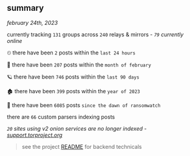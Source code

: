 
## summary
_february 24th, 2023_

currently tracking `131` groups across `240` relays & mirrors - _`79` currently online_

⏲ there have been `2` posts within the `last 24 hours`

🦈 there have been `207` posts within the `month of february`

🪐 there have been `746` posts within the `last 90 days`

🏚 there have been `399` posts within the `year of 2023`

🦕 there have been `6085` posts `since the dawn of ransomwatch`

there are `66` custom parsers indexing posts

_`20` sites using v2 onion services are no longer indexed - [support.torproject.org](https://support.torproject.org/onionservices/v2-deprecation/)_

> see the project [README](https://github.com/joshhighet/ransomwatch#ransomwatch--) for backend technicals
